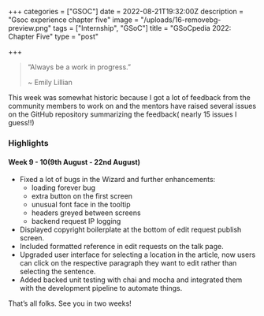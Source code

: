 +++
categories = ["GSOC"]
date = 2022-08-21T19:32:00Z
description = "Gsoc experience chapter five"
image = "/uploads/16-removebg-preview.png"
tags = ["Internship", "GSoC"]
title = "GSoCpedia 2022: Chapter Five"
type = "post"

+++
> “Always be a work in progress.”
>
> \~ Emily Lillian

This week was somewhat historic because I got a lot of feedback from the community members to work on and the mentors have raised several issues on the GitHub repository summarizing the feedback( nearly 15 issues I guess!!)

### Highlights

#### Week 9 - 10(9th August - 22nd August)

* Fixed a lot of bugs in the Wizard and further enhancements:
  * loading forever bug
  * extra button on the first screen
  * unusual font face in the tooltip
  * headers greyed between screens
  * backend request IP logging
* Displayed copyright boilerplate at the bottom of edit request publish screen.
* Included formatted reference in edit requests on the talk page.
* Upgraded user interface for selecting a location in the article, now users can click on the respective paragraph they want to edit rather than selecting the sentence.
* Added backed unit testing with chai and mocha and integrated them with the development pipeline to automate things.

That’s all folks. See you in two weeks!